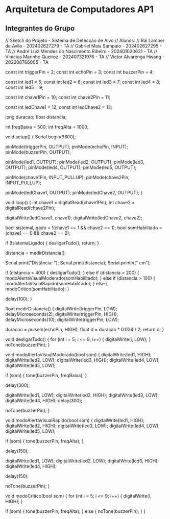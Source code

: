 # Arquitetura de Computadores AP1
## Integrantes do Grupo
// Sketch do Projeto - Sistema de Detecção de Alvo
// Alunos: 
// Rai Lamper de Avila - 202402627279 - TA
// Gabriel Maia Sampaio - 202402627295 - TA
// André Luiz Mendes do Nascimento Ribeiro - 202401020631 - TA
// Vinícius Marinho Queiroz - 202407321976 - TA
// Victor Alvarenga Hwang - 202208766005 - TA

const int triggerPin = 2;
const int echoPin = 3;
const int buzzerPin = 4;

const int led1 = 5;
const int led2 = 6;
const int led3 = 7;
const int led4 = 8;
const int led5 = 9;

const int chave1Pin = 10;
const int chave2Pin = 11;

const int ledChave1 = 12;
const int ledChave2 = 13;

long duracao;
float distancia;

int freqBaixa = 500;
int freqAlta = 1000;

void setup() {
  Serial.begin(9600);

  pinMode(triggerPin, OUTPUT);
  pinMode(echoPin, INPUT);
  pinMode(buzzerPin, OUTPUT);

  pinMode(led1, OUTPUT);
  pinMode(led2, OUTPUT);
  pinMode(led3, OUTPUT);
  pinMode(led4, OUTPUT);
  pinMode(led5, OUTPUT);

  pinMode(chave1Pin, INPUT_PULLUP);
  pinMode(chave2Pin, INPUT_PULLUP);

  pinMode(ledChave1, OUTPUT);
  pinMode(ledChave2, OUTPUT);
}

void loop() {
  int chave1 = digitalRead(chave1Pin);
  int chave2 = digitalRead(chave2Pin);

  digitalWrite(ledChave1, chave1);
  digitalWrite(ledChave2, chave2);

  bool sistemaLigado = !(chave1 == 1 && chave2 == 1);
  bool somHabilitado = (chave1 == 0 && chave2 == 0);

  if (!sistemaLigado) {
    desligarTudo();
    return;
  }

  distancia = medirDistancia();

  Serial.print("Distância: ");
  Serial.print(distancia);
  Serial.println(" cm");

  if (distancia > 400) {
    desligarTudo();
  } else if (distancia > 200) {
    modoAlertaVisualModerado(somHabilitado);
  } else if (distancia > 100) {
    modoAlertaVisualRapido(somHabilitado);
  } else {
    modoCritico(somHabilitado);
  }

  delay(100);
}

float medirDistancia() {
  digitalWrite(triggerPin, LOW);
  delayMicroseconds(2);
  digitalWrite(triggerPin, HIGH);
  delayMicroseconds(10);
  digitalWrite(triggerPin, LOW);

  duracao = pulseIn(echoPin, HIGH);
  float d = duracao * 0.034 / 2;
  return d;
}

void desligarTudo() {
  for (int i = 5; i <= 9; i++) {
    digitalWrite(i, LOW);
  }
  noTone(buzzerPin);
}

void modoAlertaVisualModerado(bool som) {
  digitalWrite(led1, HIGH);
  digitalWrite(led2, LOW);
  digitalWrite(led3, HIGH);
  digitalWrite(led4, LOW);
  digitalWrite(led5, LOW);

  if (som) {
    tone(buzzerPin, freqBaixa);
  }

  delay(300);

  digitalWrite(led1, LOW);
  digitalWrite(led2, HIGH);
  digitalWrite(led3, LOW);
  digitalWrite(led4, HIGH);
  delay(300);

  noTone(buzzerPin);
}

void modoAlertaVisualRapido(bool som) {
  digitalWrite(led1, HIGH);
  digitalWrite(led2, HIGH);
  digitalWrite(led3, LOW);
  digitalWrite(led4, LOW);
  digitalWrite(led5, LOW);

  if (som) {
    tone(buzzerPin, freqAlta);
  }

  delay(150);

  digitalWrite(led1, LOW);
  digitalWrite(led2, LOW);
  digitalWrite(led3, HIGH);
  digitalWrite(led4, HIGH);

  delay(150);

  noTone(buzzerPin);
}

void modoCritico(bool som) {
  for (int i = 5; i <= 9; i++) {
    digitalWrite(i, HIGH);
  }

  if (som) {
    tone(buzzerPin, freqAlta);
  } else {
    noTone(buzzerPin);
  }
}

